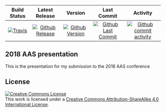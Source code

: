 | Build Status                             | Latest Release                                      | Version                                            | Last Commit                                                    | Activity                                    |
| :--------------------------------------: | :--------------------------:                        | :----:                                             | :------:                                                       | :------:                                    |
| [![Travis][travis_shield]][travis]       | [![Github Release][release_shield]][github_release] | [![Github Version][version_shield]][github_version] | [![Github Last Commit][last_commit_shield]][github_last_commit] | [![Github commit activity][activity_shield]][github_activity] |


[travis_shield]: https://travis-ci.org/skulumani/2018_aas_presentation.svg?branch=master
[release_shield]: https://img.shields.io/github/release/skulumani/2018_aas_presentation.svg
[version_shield]: https://badge.fury.io/gh/skulumani%2F2018_aas_presentation.svg
[last_commit_shield]: https://img.shields.io/github/last-commit/skulumani/2018_aas_presentation.svg
[activity_shield]: https://img.shields.io/github/commit-activity/y/skulumani/2018_aas_presentation.svg

[travis]: https://travis-ci.org/skulumani/2018_aas_presentation
[github_release]: https://github.com/skulumani/2018_aas_presentation/releases/latest
[github_version]: https://badge.fury.io/gh/skulumani%2F2018_aas_presentation
[github_last_commit]: https://github.com/skulumani/2018_aas_presentation/commits/master
[github_activity]: https://github.com/skulumani/2018_aas_presentation/graphs/commit-activity

## 2018 AAS presentation

This is the presentation for my submission to the 2018 AAS conference

## License

<a rel="license" href="http://creativecommons.org/licenses/by-sa/4.0/"><img alt="Creative Commons License" style="border-width:0" src="https://i.creativecommons.org/l/by-sa/4.0/88x31.png" /></a><br />This work is licensed under a <a rel="license" href="http://creativecommons.org/licenses/by-sa/4.0/">Creative Commons Attribution-ShareAlike 4.0 International License</a>.

